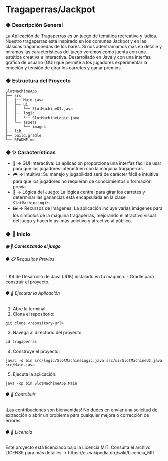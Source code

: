 <h1>Tragaperras/Jackpot</h1>


<h3>◆ Descripción General</h3>
<p>
La Aplicación de Tragaperras es un juego de temática recreativa y lúdica. Nuestro tragaperras está inspirado en los comunes Jackpot y en las clásicas tragamonedas de los bares.
Si nos adentramamos más en detalle y miramos las características del juego veremos como juenta con una estética creativa e interactiva. Desarrollado en Java y con una interfaz gráfica de usuario (GUI) que permite a los jugadores experimentar la emoción y tensión de girar los carretes y ganar premios.
</p>


<h3>◆ Estructura del Proyecto</h3>

```
SlotMachineApp
├── src
│   ├── Main.java
│   ├── ui
│   │   └── SlotMachineUI.java
│   ├── logic
│   │   └── SlotMachineLogic.java
│   └── assets
│       └── images
├── lib
├── build.gradle
└── README.md
```


<h3>◆ ✨ Características</h3>

   - 🎨 →  GUI Interactiva: La aplicación proporciona una interfaz fácil de usar para que los jugadores interactúen con la máquina tragaperras.
   - 🎮 →  Intuitiva: Su manejo y jugabilidad será de carácter fácil e intuitiva para que los jugadores no requieran de conocimientos o formación previa.
   - 🧠 →  Lógica del Juego: La lógica central para girar los carretes y determinar las ganancias está encapsulada en la clase `SlotMachineLogic`.
   - 🖼️ →  Recursos de Imágenes: La aplicación incluye varias imágenes para los símbolos de la máquina tragaperras, mejorando el atractivo visual del juego y hacerlo así más adictivo y atractivo al público.


<h3>◆ 📌 Inicio</h3>
<h5>◉ 🚀 Comenzando el juego</h5>
<h6>● 📋 Requisitos Previos</h6>
   - Kit de Desarrollo de Java (JDK) instalado en tu máquina.
   - Gradle para construir el proyecto.

<h6>● 🏃 Ejecutar la Aplicación</h6>

   1. Abre la terminal.
   2. Clona el repositorio:
```
git clone <repository-url>
```
   3. Navega al directorio del proyecto:
```
cd tragaperras
```
   4. Construye el proyecto:
```
javac -d bin src/logic/SlotMachineLogic.java src/ui/SlotMachineUI.java src/Main.java
```
   5. Ejecuta la aplicación:
```
java -cp bin SlotMachineApp.Main
```
         

<h6>● 🤝 Contribuir</h6>
<p>
¡Las contribuciones son bienvenidas! No dudes en enviar una solicitud de extracción o abrir un problema para cualquier mejora o corrección de errores.
<p>


<h6>● 📄 Licencia</h6>
<p>
Este proyecto está licenciado bajo la Licencia MIT. Consulta el archivo LICENSE para más detalles →  https://es.wikipedia.org/wiki/Licencia_MIT
<p>

